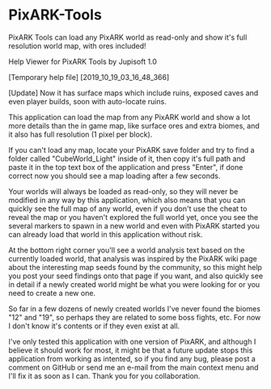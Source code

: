 # PixARK-Tools
PixARK Tools can load any PixARK world as read-only and show it's full resolution world map, with ores included!

Help Viewer for PixARK Tools by Jupisoft 1.0

[Temporary help file] [2019_10_19_03_16_48_366]

[Update] Now it has surface maps which include ruins, exposed caves and even player builds, soon with auto-locate ruins.

This application can load the map from any PixARK world and show a lot more details than the in game map, like surface ores and extra biomes, and it also has full resolution (1 pixel per block).

If you can't load any map, locate your PixARK save folder and try to find a folder called "CubeWorld_Light" inside of it, then copy it's full path and paste it in the top text box of the application and press "Enter", if done correct now you should see a map loading after a few seconds.

Your worlds will always be loaded as read-only, so they will never be modified in any way by this application, which also means that you can quickly see the full map of any world, even if you don't use the cheat to reveal the map or you haven't explored the full world yet, once you see the several markers to spawn in a new world and even with PixARK started you can already load that world in this application without risk.

At the bottom right corner you'll see a world analysis text based on the currently loaded world, that analysis was inspired by the PixARK wiki page about the interesting map seeds found by the community, so this might help you post your seed findings onto that page if you want, and also quickly see in detail if a newly created world might be what you were looking for or you need to create a new one.

So far in a few dozens of newly created worlds I've never found the biomes "12" and "19", so perhaps they are related to some boss fights, etc. For now I don't know it's contents or if they even exist at all.

I've only tested this application with one version of PixARK, and although I believe it should work for most, it might be that a future update stops this application from working as intented, so if you find any bug, please post a comment on GitHub or send me an e-mail from the main context menu and I'll fix it as soon as I can. Thank you for you collaboration.
